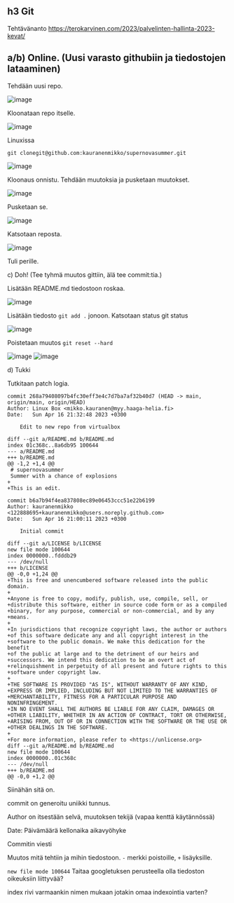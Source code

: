## h3 Git

Tehtävänanto https://terokarvinen.com/2023/palvelinten-hallinta-2023-kevat/

## a/b) Online. (Uusi varasto githubiin ja tiedostojen lataaminen)

Tehdään uusi repo.

![image](https://user-images.githubusercontent.com/122888695/232331992-695edd75-8849-44f7-a058-fdcbc7a5f6be.png)

Kloonataan repo itselle.

![image](https://user-images.githubusercontent.com/122888695/232332602-16c6f600-78d6-4839-9ad5-1e085634bf6a.png)

Linuxissa 

    git clonegit@github.com:kauranenmikko/supernovasummer.git

![image](https://user-images.githubusercontent.com/122888695/232332761-2f658e43-ad20-4837-9721-d3c5507907b0.png)

Kloonaus onnistu. Tehdään muutoksia ja pusketaan muutokset.

![image](https://user-images.githubusercontent.com/122888695/232334258-4fc4ade2-bec4-498b-986a-b61228ecf868.png)

Pusketaan se.

![image](https://user-images.githubusercontent.com/122888695/232334283-badc76a8-09fe-44cb-a8e2-896095b27e3b.png)

Katsotaan reposta.

![image](https://user-images.githubusercontent.com/122888695/232334373-6e8d3f42-2d3d-4fad-a314-c720c75b60f8.png)

Tuli perille.

c) Doh! (Tee tyhmä muutos gittiin, älä tee commit:tia.)

Lisätään README.md tiedostoon roskaa.

![image](https://user-images.githubusercontent.com/122888695/232335467-b41c2331-77eb-4412-a7dd-d143b40892af.png)

Lisätään tiedosto `git add .` jonoon. Katsotaan status git status

![image](https://user-images.githubusercontent.com/122888695/232335537-50094341-0afb-46fb-a859-dc68f31554cb.png)

Poistetaan muutos `git reset --hard`

![image](https://user-images.githubusercontent.com/122888695/232335585-c342f314-2edd-443f-8508-347ee22d4205.png)
![image](https://user-images.githubusercontent.com/122888695/232335592-3545365b-a300-4da0-a9db-4fdb66f9e837.png)

d) Tukki 

Tutkitaan patch logia.

```
commit 268a79408097b4fc30eff3e4c7d7ba7af32b40d7 (HEAD -> main, origin/main, origin/HEAD)
Author: Linux Box <mikko.kauranen@myy.haaga-helia.fi>
Date:   Sun Apr 16 21:32:48 2023 +0300

    Edit to new repo from virtualbox

diff --git a/README.md b/README.md
index 01c368c..8a6db95 100644
--- a/README.md
+++ b/README.md
@@ -1,2 +1,4 @@
 # supernovasummer
 Summer with a chance of explosions
+
+This is an edit.

commit b6a7b94f4ea837808ec89e06453ccc51e22b6199
Author: kauranenmikko <122888695+kauranenmikko@users.noreply.github.com>
Date:   Sun Apr 16 21:00:11 2023 +0300

    Initial commit

diff --git a/LICENSE b/LICENSE
new file mode 100644
index 0000000..fdddb29
--- /dev/null
+++ b/LICENSE
@@ -0,0 +1,24 @@
+This is free and unencumbered software released into the public domain.
+
+Anyone is free to copy, modify, publish, use, compile, sell, or
+distribute this software, either in source code form or as a compiled
+binary, for any purpose, commercial or non-commercial, and by any
+means.
+
+In jurisdictions that recognize copyright laws, the author or authors
+of this software dedicate any and all copyright interest in the
+software to the public domain. We make this dedication for the benefit
+of the public at large and to the detriment of our heirs and
+successors. We intend this dedication to be an overt act of
+relinquishment in perpetuity of all present and future rights to this
+software under copyright law.
+
+THE SOFTWARE IS PROVIDED "AS IS", WITHOUT WARRANTY OF ANY KIND,
+EXPRESS OR IMPLIED, INCLUDING BUT NOT LIMITED TO THE WARRANTIES OF
+MERCHANTABILITY, FITNESS FOR A PARTICULAR PURPOSE AND NONINFRINGEMENT.
+IN NO EVENT SHALL THE AUTHORS BE LIABLE FOR ANY CLAIM, DAMAGES OR
+OTHER LIABILITY, WHETHER IN AN ACTION OF CONTRACT, TORT OR OTHERWISE,
+ARISING FROM, OUT OF OR IN CONNECTION WITH THE SOFTWARE OR THE USE OR
+OTHER DEALINGS IN THE SOFTWARE.
+
+For more information, please refer to <https://unlicense.org>
diff --git a/README.md b/README.md
new file mode 100644
index 0000000..01c368c
--- /dev/null
+++ b/README.md
@@ -0,0 +1,2 @@
```

Siinähän sitä on. 

commit on generoitu uniikki tunnus.

Author on itsestään selvä, muutoksen tekijä (vapaa kenttä käytännössä)

Date: Päivämäärä kellonaika aikavyöhyke

Commitin viesti

Muutos mitä tehtiin ja mihin tiedostoon. `-` merkki poistoille, `+` lisäyksille.

`new file mode 100644` Taitaa googletuksen perusteella olla tiedoston oikeuksiin liittyvää? 

index rivi varmaankin nimen mukaan jotakin omaa indexointia varten?

